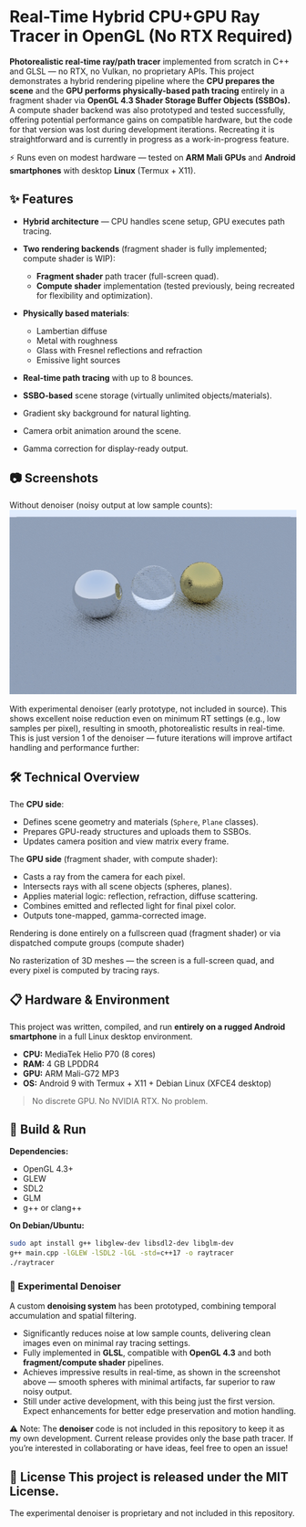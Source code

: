 # Real-Time Hybrid CPU+GPU Ray Tracer in OpenGL (No RTX Required)

**Photorealistic real-time ray/path tracer** implemented from scratch in C++ and GLSL — no RTX, no Vulkan, no proprietary APIs.
This project demonstrates a hybrid rendering pipeline where the **CPU prepares the scene** and the **GPU performs physically-based path tracing** entirely in a fragment shader via **OpenGL 4.3 Shader Storage Buffer Objects (SSBOs).** A compute shader backend was also prototyped and tested successfully, offering potential performance gains on compatible hardware, but the code for that version was lost during development iterations. Recreating it is straightforward and is currently in progress as a work-in-progress feature.

⚡ Runs even on modest hardware — tested on **ARM Mali GPUs** and **Android smartphones** with desktop **Linux** (Termux + X11).


## ✨ Features

* **Hybrid architecture** — CPU handles scene setup, GPU executes path tracing.
  
* **Two rendering backends** (fragment shader is fully implemented; compute shader is WIP):
    - **Fragment shader** path tracer (full-screen quad).
    - **Compute shader** implementation (tested previously, being recreated for flexibility and optimization).

* **Physically based materials**:
    - Lambertian diffuse
    - Metal with roughness
    - Glass with Fresnel reflections and refraction
    - Emissive light sources

* **Real-time path tracing** with up to 8 bounces.

* **SSBO-based** scene storage (virtually unlimited objects/materials).

* Gradient sky background for natural lighting.

* Camera orbit animation around the scene.

* Gamma correction for display-ready output.


## 📷 Screenshots

Without denoiser (noisy output at low sample counts): ![Screenshot](IMG_3040.jpeg)

With experimental denoiser (early prototype, not included in source). This shows excellent noise reduction even on minimum RT settings (e.g., low samples per pixel), resulting in smooth, photorealistic results in real-time. This is just version 1 of the denoiser — future iterations will improve artifact handling and performance further:

## 🛠 Technical Overview
The **CPU side**:
- Defines scene geometry and materials (`Sphere`, `Plane` classes).
- Prepares GPU-ready structures and uploads them to SSBOs.
- Updates camera position and view matrix every frame.

The **GPU side** (fragment shader, with compute shader):
- Casts a ray from the camera for each pixel.
- Intersects rays with all scene objects (spheres, planes).
- Applies material logic: reflection, refraction, diffuse scattering.
- Combines emitted and reflected light for final pixel color.
- Outputs tone-mapped, gamma-corrected image.

Rendering is done entirely on a fullscreen quad (fragment shader) or via dispatched compute groups (compute shader)

No rasterization of 3D meshes — the screen is a full-screen quad, and every pixel is computed by tracing rays.



## 📋 Hardware & Environment
This project was written, compiled, and run **entirely on a rugged Android smartphone** in a full Linux desktop environment.

- **CPU:** MediaTek Helio P70 (8 cores)
- **RAM:** 4 GB LPDDR4
- **GPU:** ARM Mali-G72 MP3
- **OS:** Android 9 with Termux + X11 + Debian Linux (XFCE4 desktop)

> No discrete GPU. No NVIDIA RTX. No problem.



## 🚀 Build & Run
**Dependencies:**
- OpenGL 4.3+
- GLEW
- SDL2
- GLM
- g++ or clang++

**On Debian/Ubuntu:**
```bash
sudo apt install g++ libglew-dev libsdl2-dev libglm-dev
g++ main.cpp -lGLEW -lSDL2 -lGL -std=c++17 -o raytracer
./raytracer
```


### 🧪 Experimental Denoiser
A custom **denoising system** has been prototyped, combining temporal accumulation and spatial filtering.
* Significantly reduces noise at low sample counts, delivering clean images even on minimal ray tracing settings.
* Fully implemented in **GLSL**, compatible with **OpenGL 4.3** and both **fragment/compute shader** pipelines.
* Achieves impressive results in real-time, as shown in the screenshot above — smooth spheres with minimal artifacts, far superior to raw noisy output.
* Still under active development, with this being just the first version. Expect enhancements for better edge preservation and motion handling.

 ⚠️ Note: The **denoiser** code is not included in this repository to keep it as my own development. Current release provides only the base path tracer. If you’re interested in collaborating or have ideas, feel free to open an issue!



## 📄 License This project is released under the **MIT License**. 
The experimental denoiser is proprietary and not included in this repository.
